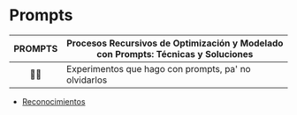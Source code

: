 # Prompts

|PROMPTS|Procesos Recursivos de Optimización y Modelado con Prompts: Técnicas y Soluciones|
|:-:|-|
|🤖💬|Experimentos que hago con prompts, pa' no olvidarlos


- [Reconocimientos](reconocimientos.md)

